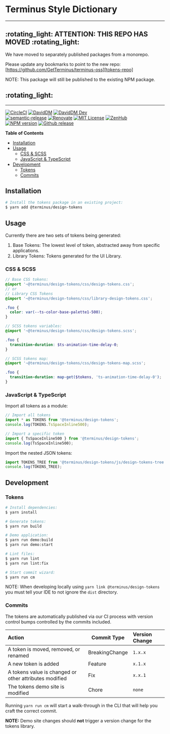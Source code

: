 # Terminus Style Dictionary

---

<h2>:rotating_light: ATTENTION: THIS REPO HAS MOVED :rotating_light:</h2>

We have moved to separately published packages from a monorepo.

Please update any bookmarks to point to the new repo:
[https://github.com/GetTerminus/terminus-oss][tokens-repo]

NOTE: This package will still be published to the existing NPM package.

<h2>:rotating_light:</h2>

---

[![CircleCI][circle-badge]][circle-link]
[![DavidDM][david-badge]][david-link]
[![DavidDM Dev][david-dev-badge]][david-link]
<br>
[![semantic-release][semantic-release-badge]][semantic-release]
[![Renovate][renovate-badge]][renovate-link]
[![MIT License][license-image]][license-url]
[![ZenHub][zenhub-image]][zenhub-url]
<br>
[![NPM version][npm-version-image]][npm-url]
[![Github release][gh-release-badge]][gh-releases]


<!-- START doctoc generated TOC please keep comment here to allow auto update -->
<!-- DON'T EDIT THIS SECTION, INSTEAD RE-RUN doctoc TO UPDATE -->
**Table of Contents**

- [Installation](#installation)
- [Usage](#usage)
  - [CSS & SCSS](#css--scss)
  - [JavaScript & TypeScript](#javascript--typescript)
- [Development](#development)
  - [Tokens](#tokens)
  - [Commits](#commits)

<!-- END doctoc generated TOC please keep comment here to allow auto update -->


## Installation

```bash
# Install the tokens package in an existing project:
$ yarn add @terminus/design-tokens 
```

## Usage

Currently there are two sets of tokens being generated:

1. Base Tokens: The lowest level of token, abstracted away from specific applications.
2. Library Tokens: Tokens generated for the UI Library.

### CSS & SCSS

```scss
// Base CSS tokens:
@import '~@terminus/design-tokens/css/design-tokens.css';
// or
// Library CSS Tokens
@import '~@terminus/design-tokens/css/library-design-tokens.css';

.foo {
  color: var(--ts-color-base-palette1-500);
}

// SCSS tokens variables:
@import '~@terminus/design-tokens/css/design-tokens.scss';

.foo {
  transition-duration: $ts-animation-time-delay-0;
}

// SCSS tokens map:
@import '~@terminus/design-tokens/css/design-tokens-map.scss';

.foo {
  transition-duration: map-get($tokens, 'ts-animation-time-delay-0');
}
```

### JavaScript & TypeScript

Import all tokens as a module:

```typescript
// Import all tokens
import * as TOKENS from '@terminus/design-tokens';
console.log(TOKENS.TsSpaceInline500);

// Import a specific token
import { TsSpaceInline500 } from '@terminus/design-tokens';
console.log(TsSpaceInline500);
```

Import the nested JSON tokens:

```typescript
import TOKENS_TREE from '@terminus/design-tokens/js/design-tokens-tree';
console.log(TOKENS_TREE);
```

## Development

### Tokens

```bash
# Install dependencies:
$ yarn install

# Generate tokens:
$ yarn run build

# Demo application:
$ yarn run demo:build
$ yarn run demo:start

# Lint files:
$ yarn run lint
$ yarn run lint:fix

# Start commit wizard:
$ yarn run cm
```

NOTE: When developing locally using `yarn link @terminus/design-tokens` you must tell your IDE to not ignore the `dist`
directory.

### Commits

The tokens are automatically published via our CI process with version control bumps controlled by the commits included.

| Action                                                 |  Commit Type   | Version Change |
|:-------------------------------------------------------|----------------|:---------------|
| A token is moved, removed, or renamed                  | BreakingChange | `1.x.x`        |
| A new token is added                                   | Feature        | `x.1.x`        |
| A tokens value is changed or other attributes modified | Fix            | `x.x.1`        |
| The tokens demo site is modified                       | Chore          | `none`         |

Running `yarn run cm` will start a walk-through in the CLI that will help you craft the correct commit.

**NOTE:** Demo site changes should **not** trigger a version change for the tokens library.


[npm-version-image]:      http://img.shields.io/npm/v/@terminus/design-tokens.svg
[gh-release-badge]:       https://img.shields.io/github/release/GetTerminus/design-tokens.svg
[semantic-release]:       https://github.com/semantic-release/semantic-release
[npm-url]:                https://npmjs.org/package/@terminus/design-tokens
[zenhub-image]:           https://dxssrr2j0sq4w.cloudfront.net/3.2.0/img/external/zenhub-badge.png
[renovate-badge]:         https://img.shields.io/badge/renovate-enabled-brightgreen.svg
[circle-link]:            https://circleci.com/gh/GetTerminus/design-tokens/tree/release
[renovate-link]:          https://renovatebot.com
[semantic-release-badge]: https://img.shields.io/badge/%20%20%F0%9F%93%A6%F0%9F%9A%80-semantic--release-e10079.svg
[david-badge]:            https://david-dm.org/GetTerminus/design-tokens.svg
[license-image]:          http://img.shields.io/badge/license-MIT-blue.svg
[circle-badge]:           https://circleci.com/gh/GetTerminus/design-tokens/tree/release.svg?style=shield
[david-link]:             https://david-dm.org/GetTerminus/design-tokens?view=list
[license-url]:            https://github.com/GetTerminus/design-tokens/blob/release/LICENSE
[gh-releases]:            https://github.com/GetTerminus/design-tokens/releases/
[zenhub-url]:             https://github.com/GetTerminus/design-tokens#zenhub
[david-dev-badge]:        https://david-dm.org/GetTerminus/design-tokens/dev-status.svg
[tokens-repo]:            https://github.com/GetTerminus/terminus-oss/tree/release/libs/design-tokens
